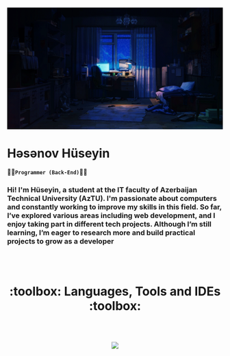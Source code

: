 
<p><img align="center" alt="gif" width="1080" src="https://github.com/huseynhesenov1/huseynhesenov1/blob/main/Gm7L.gif"/></p>


# Həsənov Hüseyin

:man_technologist:**`Programmer (Back-End)`**:man_technologist:

### Hi! I'm Hüseyin, a student at the IT faculty of Azerbaijan Technical University (AzTU). I'm passionate about computers and constantly working to improve my skills in this field. So far, I’ve explored various areas including web development, and I enjoy taking part in different tech projects. Although I’m still learning, I’m eager to research more and build practical projects to grow as a developer


<br><br>

<h1 align="center">
  :toolbox: Languages, Tools and IDEs :toolbox: 
</h1>
<br><br>
<!-- BACK-END LANGUAGES AND TOOLS -->
<p align="center">
  <a href="https://www.w3schools.com">
    <img src="https://skillicons.dev/icons?i=cs,dotnet,postman,py,mysql,html,css,js,bootstrap,git,github,vscode,visualstudio" />
  </a>
</p>
<br>

#
